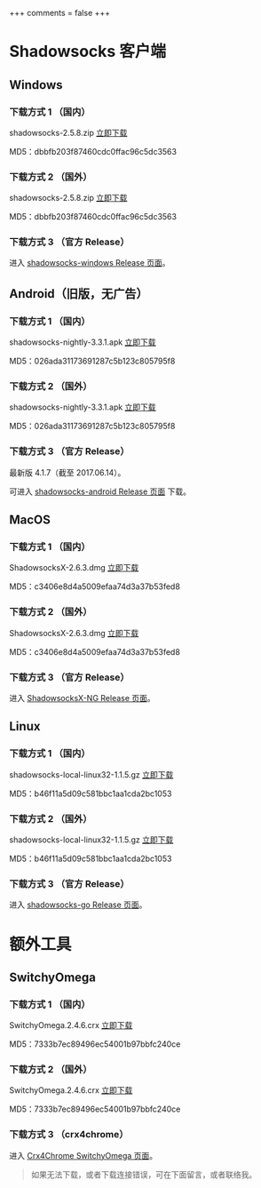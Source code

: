 +++
comments = false
+++

# Shadowsocks 客户端

## Windows
### 下载方式 1 （国内）

shadowsocks-2.5.8.zip [立即下载][win-oschina]

MD5：dbbfb203f87460cdc0ffac96c5dc3563

### 下载方式 2 （国外）
shadowsocks-2.5.8.zip [立即下载][win]

MD5：dbbfb203f87460cdc0ffac96c5dc3563

### 下载方式 3 （官方 Release）
进入 [shadowsocks-windows Release 页面][win-official]。

## Android（旧版，无广告）
### 下载方式 1 （国内）
shadowsocks-nightly-3.3.1.apk [立即下载][android-oschina-3.3.1]

MD5：026ada31173691287c5b123c805795f8

### 下载方式 2 （国外）
shadowsocks-nightly-3.3.1.apk [立即下载][android-3.3.1]

MD5：026ada31173691287c5b123c805795f8

### 下载方式 3 （官方 Release）
最新版 4.1.7（截至 2017.06.14）。

可进入 [shadowsocks-android Release 页面][android-official] 下载。

## MacOS
### 下载方式 1 （国内）
ShadowsocksX-2.6.3.dmg [立即下载][mac-oschina]

MD5：c3406e8d4a5009efaa74d3a37b53fed8

### 下载方式 2 （国外）
ShadowsocksX-2.6.3.dmg [立即下载][mac]

MD5：c3406e8d4a5009efaa74d3a37b53fed8

### 下载方式 3 （官方 Release）
进入 [ShadowsocksX-NG Release 页面][mac-official]。

## Linux
### 下载方式 1 （国内）
shadowsocks-local-linux32-1.1.5.gz [立即下载][linux-oschina]

MD5：b46f11a5d09c581bbc1aa1cda2bc1053

### 下载方式 2 （国外）
shadowsocks-local-linux32-1.1.5.gz [立即下载][linux]

MD5：b46f11a5d09c581bbc1aa1cda2bc1053

### 下载方式 3 （官方 Release）
进入 [shadowsocks-go Release 页面][linux-official]。

# 额外工具

## SwitchyOmega
### 下载方式 1 （国内）
SwitchyOmega.2.4.6.crx [立即下载][crx-oschina]

MD5：7333b7ec89496ec54001b97bbfc240ce

### 下载方式 2 （国外）
SwitchyOmega.2.4.6.crx [立即下载][crx]

MD5：7333b7ec89496ec54001b97bbfc240ce

### 下载方式 3 （crx4chrome）
进入 [Crx4Chrome SwitchyOmega 页面][crx-4chrome]。

> 如果无法下载，或者下载连接错误，可在下面留言，或者联络我。

[win]: https://github.com/fanach/download/releases/download/latest/shadowsocks-2.5.8.zip
[mac]: https://github.com/fanach/download/releases/download/latest/ShadowsocksX-2.6.3.dmg
[android-4.1.7]: https://github.com/fanach/download/releases/download/latest/shadowsocks-nightly-4.1.7.apk
[android-3.3.1]: https://github.com/fanach/download/releases/download/latest/shadowsocks-nightly-3.3.1.apk
[linux]: https://github.com/fanach/download/releases/download/latest/shadowsocks-local-linux32-1.1.5.gz
[crx]: https://github.com/fanach/download/releases/download/latest/SwitchyOmega.2.4.6.crx

[win-oschina]: http://git.oschina.net/fanach/download/attach_files/download?i=83217&u=http%3A%2F%2Ffiles.git.oschina.net%2Fgroup1%2FM00%2F01%2F55%2FPaAvDFk03nyAW0dlAAUvq_ELw1Q377.zip%3Ftoken%3D22006cd4a30457fe04ba3741b574c715%26ts%3D1496637957%26attname%3Dshadowsocks-2.5.8.zip
[mac-oschina]: http://git.oschina.net/fanach/download/attach_files/download?i=83221&u=http%3A%2F%2Ffiles.git.oschina.net%2Fgroup1%2FM00%2F01%2F55%2FPaAvDFk03o-AbRLzAAe47kHOgJE618.dmg%3Ftoken%3D07f4f05c44fcffbf80b7a3307528ac06%26ts%3D1496637957%26attname%3DShadowsocksX-2.6.3.dmg
[android-oschina-4.1.7]: http://git.oschina.net/fanach/download/attach_files/download?i=83218&u=http%3A%2F%2Ffiles.git.oschina.net%2Fgroup1%2FM00%2F01%2F55%2FPaAvDFk03oWAZ-8rAInmDh12aSg817.apk%3Ftoken%3D06d0ab42adf7d080592740e10115755a%26ts%3D1496637957%26attname%3Dshadowsocks-nightly-4.1.7.apk
[android-oschina-3.3.1]:
http://git.oschina.net/fanach/download/attach_files/download?i=84100&u=http%3A%2F%2Ffiles.git.oschina.net%2Fgroup1%2FM00%2F01%2F60%2FPaAvDFlBSZOAMElXAGQMHm2aHdw294.apk%3Ftoken%3D581e9befa437362dce0c9fbe962ca6c0%26ts%3D1497450906%26attname%3Dshadowsocks-nightly-3.3.1.apk
[linux-oschina]: http://git.oschina.net/fanach/download/attach_files/download?i=83220&u=http%3A%2F%2Ffiles.git.oschina.net%2Fgroup1%2FM00%2F01%2F55%2FPaAvDFk03oeAN-QiABQ-sRcyigU0093.gz%3Ftoken%3D2f0f583a603be499c4951757788b9287%26ts%3D1496637957%26attname%3Dshadowsocks-local-linux32-1.1.5.gz
[crx-oschina]: http://git.oschina.net/fanach/download/attach_files/download?i=83221&u=http%3A%2F%2Ffiles.git.oschina.net%2Fgroup1%2FM00%2F01%2F55%2FPaAvDFk03o-AbRLzAAe47kHOgJE618.dmg%3Ftoken%3D07f4f05c44fcffbf80b7a3307528ac06%26ts%3D1496637957%26attname%3DShadowsocksX-2.6.3.dmg

[win-official]: https://github.com/shadowsocks/shadowsocks-windows/releases
[mac-official]: https://github.com/shadowsocks/ShadowsocksX-NG/releases
[android-official]: https://github.com/shadowsocks/shadowsocks-android/releases
[linux-official]: https://github.com/shadowsocks/shadowsocks-go/releases
[crx-4chrome]: https://www.crx4chrome.com/crx/998/
